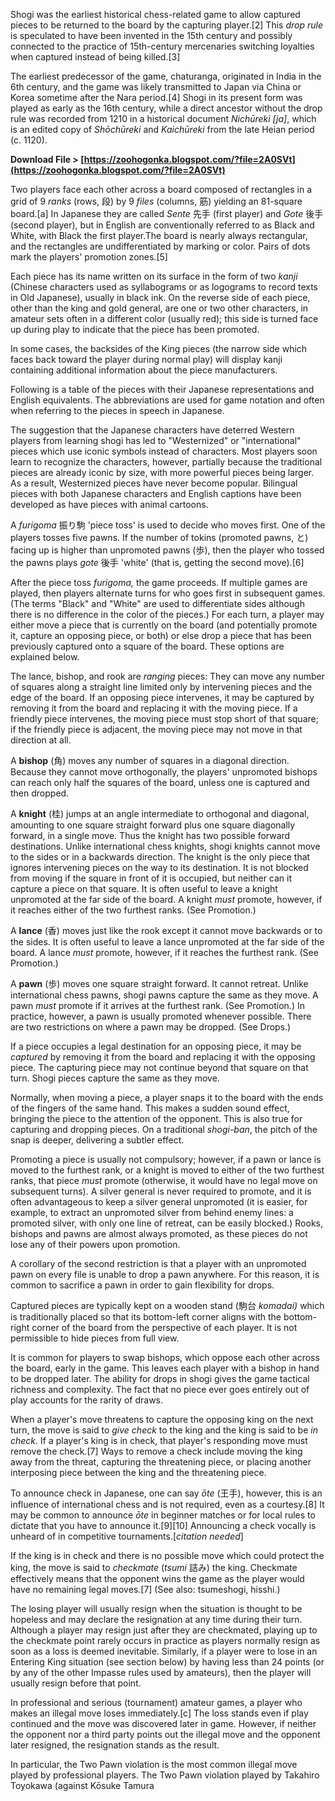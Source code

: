 
 
Shogi was the earliest historical chess-related game to allow captured pieces to be returned to the board by the capturing player.[2] This *drop rule* is speculated to have been invented in the 15th century and possibly connected to the practice of 15th-century mercenaries switching loyalties when captured instead of being killed.[3]
 
The earliest predecessor of the game, chaturanga, originated in India in the 6th century, and the game was likely transmitted to Japan via China or Korea sometime after the Nara period.[4] Shogi in its present form was played as early as the 16th century, while a direct ancestor without the drop rule was recorded from 1210 in a historical document *Nichūreki [ja]*, which is an edited copy of *Shōchūreki* and *Kaichūreki* from the late Heian period (c. 1120).
 
**Download File &gt; [https://zoohogonka.blogspot.com/?file=2A0SVt](https://zoohogonka.blogspot.com/?file=2A0SVt)**


 
Two players face each other across a board composed of rectangles in a grid of 9 *ranks* (rows, 段) by 9 *files* (columns, 筋) yielding an 81-square board.[a] In Japanese they are called *Sente* 先手 (first player) and *Gote* 後手 (second player), but in English are conventionally referred to as Black and White, with Black the first player.The board is nearly always rectangular, and the rectangles are undifferentiated by marking or color. Pairs of dots mark the players' promotion zones.[5]
 
Each piece has its name written on its surface in the form of two *kanji* (Chinese characters used as syllabograms or as logograms to record texts in Old Japanese), usually in black ink. On the reverse side of each piece, other than the king and gold general, are one or two other characters, in amateur sets often in a different color (usually red); this side is turned face up during play to indicate that the piece has been promoted.
 
In some cases, the backsides of the King pieces (the narrow side which faces back toward the player during normal play) will display kanji containing additional information about the piece manufacturers.
 
Following is a table of the pieces with their Japanese representations and English equivalents. The abbreviations are used for game notation and often when referring to the pieces in speech in Japanese.
 
The suggestion that the Japanese characters have deterred Western players from learning shogi has led to "Westernized" or "international" pieces which use iconic symbols instead of characters. Most players soon learn to recognize the characters, however, partially because the traditional pieces are already iconic by size, with more powerful pieces being larger. As a result, Westernized pieces have never become popular. Bilingual pieces with both Japanese characters and English captions have been developed as have pieces with animal cartoons.
 
A *furigoma* 振り駒 'piece toss' is used to decide who moves first. One of the players tosses five pawns. If the number of tokins (promoted pawns, と) facing up is higher than unpromoted pawns (歩), then the player who tossed the pawns plays *gote* 後手 'white' (that is, getting the second move).[6]
 
After the piece toss *furigoma,* the game proceeds. If multiple games are played, then players alternate turns for who goes first in subsequent games. (The terms "Black" and "White" are used to differentiate sides although there is no difference in the color of the pieces.) For each turn, a player may either move a piece that is currently on the board (and potentially promote it, capture an opposing piece, or both) or else drop a piece that has been previously captured onto a square of the board. These options are explained below.

The lance, bishop, and rook are *ranging* pieces: They can move any number of squares along a straight line limited only by intervening pieces and the edge of the board. If an opposing piece intervenes, it may be captured by removing it from the board and replacing it with the moving piece. If a friendly piece intervenes, the moving piece must stop short of that square; if the friendly piece is adjacent, the moving piece may not move in that direction at all.
 
A **bishop** (角) moves any number of squares in a diagonal direction. Because they cannot move orthogonally, the players' unpromoted bishops can reach only half the squares of the board, unless one is captured and then dropped.
 
A **knight** (桂) jumps at an angle intermediate to orthogonal and diagonal, amounting to one square straight forward plus one square diagonally forward, in a single move. Thus the knight has two possible forward destinations. Unlike international chess knights, shogi knights cannot move to the sides or in a backwards direction. The knight is the only piece that ignores intervening pieces on the way to its destination. It is not blocked from moving if the square in front of it is occupied, but neither can it capture a piece on that square. It is often useful to leave a knight unpromoted at the far side of the board. A knight *must* promote, however, if it reaches either of the two furthest ranks. (See Promotion.)
 
A **lance** (香) moves just like the rook except it cannot move backwards or to the sides. It is often useful to leave a lance unpromoted at the far side of the board. A lance *must* promote, however, if it reaches the furthest rank. (See Promotion.)
 
A **pawn** (歩) moves one square straight forward. It cannot retreat. Unlike international chess pawns, shogi pawns capture the same as they move. A pawn *must* promote if it arrives at the furthest rank. (See Promotion.) In practice, however, a pawn is usually promoted whenever possible. There are two restrictions on where a pawn may be dropped. (See Drops.)
 
If a piece occupies a legal destination for an opposing piece, it may be *captured* by removing it from the board and replacing it with the opposing piece. The capturing piece may not continue beyond that square on that turn. Shogi pieces capture the same as they move.
 
Normally, when moving a piece, a player snaps it to the board with the ends of the fingers of the same hand. This makes a sudden sound effect, bringing the piece to the attention of the opponent. This is also true for capturing and dropping pieces. On a traditional *shogi-ban*, the pitch of the snap is deeper, delivering a subtler effect.
 
Promoting a piece is usually not compulsory; however, if a pawn or lance is moved to the furthest rank, or a knight is moved to either of the two furthest ranks, that piece *must* promote (otherwise, it would have no legal move on subsequent turns). A silver general is never required to promote, and it is often advantageous to keep a silver general unpromoted (it is easier, for example, to extract an unpromoted silver from behind enemy lines: a promoted silver, with only one line of retreat, can be easily blocked.) Rooks, bishops and pawns are almost always promoted, as these pieces do not lose any of their powers upon promotion.
 
A corollary of the second restriction is that a player with an unpromoted pawn on every file is unable to drop a pawn anywhere. For this reason, it is common to sacrifice a pawn in order to gain flexibility for drops.
 
Captured pieces are typically kept on a wooden stand (駒台 *komadai)* which is traditionally placed so that its bottom-left corner aligns with the bottom-right corner of the board from the perspective of each player. It is not permissible to hide pieces from full view.
 
It is common for players to swap bishops, which oppose each other across the board, early in the game. This leaves each player with a bishop in hand to be dropped later. The ability for drops in shogi gives the game tactical richness and complexity. The fact that no piece ever goes entirely out of play accounts for the rarity of draws.
 
When a player's move threatens to capture the opposing king on the next turn, the move is said to *give check* to the king and the king is said to be *in check.* If a player's king is in check, that player's responding move must remove the check.[7] Ways to remove a check include moving the king away from the threat, capturing the threatening piece, or placing another interposing piece between the king and the threatening piece.
 
To announce check in Japanese, one can say *ōte* (王手), however, this is an influence of international chess and is not required, even as a courtesy.[8] It may be common to announce *ōte* in beginner matches or for local rules to dictate that you have to announce it.[9][10] Announcing a check vocally is unheard of in competitive tournaments.[*citation needed*]
 
If the king is in check and there is no possible move which could protect the king, the move is said to *checkmate* (*tsumi* 詰み) the king. Checkmate effectively means that the opponent wins the game as the player would have no remaining legal moves.[7] (See also: tsumeshogi, hisshi.)
 
The losing player will usually resign when the situation is thought to be hopeless and may declare the resignation at any time during their turn. Although a player may resign just after they are checkmated, playing up to the checkmate point rarely occurs in practice as players normally resign as soon as a loss is deemed inevitable. Similarly, if a player were to lose in an Entering King situation (see section below) by having less than 24 points (or by any of the other Impasse rules used by amateurs), then the player will usually resign before that point.
 
In professional and serious (tournament) amateur games, a player who makes an illegal move loses immediately.[c] The loss stands even if play continued and the move was discovered later in game. However, if neither the opponent nor a third party points out the illegal move and the opponent later resigned, the resignation stands as the result.
 
In particular, the Two Pawn violation is the most common illegal move played by professional players. The Two Pawn violation played by Takahiro Toyokawa (against Kōsuke Tamura